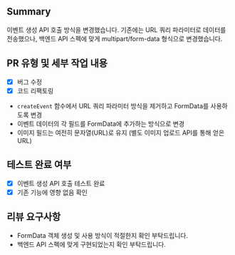 ## Summary

이벤트 생성 API 호출 방식을 변경했습니다. 기존에는 URL 쿼리 파라미터로 데이터를 전송했으나, 백엔드 API 스펙에 맞게 multipart/form-data 형식으로 변경했습니다.


## PR 유형 및 세부 작업 내용

- [x] 버그 수정
- [x] 코드 리팩토링

- `createEvent` 함수에서 URL 쿼리 파라미터 방식을 제거하고 FormData를 사용하도록 변경
- 이벤트 데이터의 각 필드를 FormData에 추가하는 방식으로 변경
- 이미지 필드는 여전히 문자열(URL)로 유지 (별도 이미지 업로드 API를 통해 얻은 URL)

## 테스트 완료 여부
- [x] 이벤트 생성 API 호출 테스트 완료
- [x] 기존 기능에 영향 없음 확인

## 리뷰 요구사항
- FormData 객체 생성 및 사용 방식이 적절한지 확인 부탁드립니다.
- 백엔드 API 스펙에 맞게 구현되었는지 확인 부탁드립니다.
